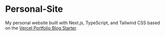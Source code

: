 # Personal-Site

My personal website built with Next.js, TypeScript, and Tailwind CSS based on the [Vercel Portfolio Blog Starter](https://portfolio-blog-starter.vercel.app).
